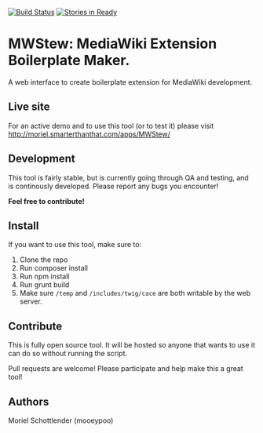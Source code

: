 [![Build Status](https://travis-ci.org/mooeypoo/MWStew.svg?branch=master)](https://travis-ci.org/mooeypoo/MWStew)
[![Stories in Ready](https://badge.waffle.io/mooeypoo/MWStew.svg?label=ready&title=Ready)](http://waffle.io/mooeypoo/MWStew)

# MWStew: MediaWiki Extension Boilerplate Maker.

A web interface to create boilerplate extension for MediaWiki development.

## Live site
For an active demo and to use this tool (or to test it) please visit
http://moriel.smarterthanthat.com/apps/MWStew/

## Development
This tool is fairly stable, but is currently going through QA and testing, and is continously developed. Please report any bugs you encounter!

**Feel free to contribute!**

## Install
If you want to use this tool, make sure to:

1. Clone the repo
2. Run composer install
3. Run npm install
4. Run grunt build
5. Make sure `/temp` and `/includes/twig/cace` are both writable by the web server.

## Contribute
This is fully open source tool. It will be hosted so anyone that wants to use it can do so without running the script.

Pull requests are welcome! Please participate and help make this a great tool!

## Authors
Moriel Schottlender (mooeypoo)
